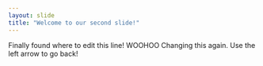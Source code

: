 ```yaml
---
layout: slide
title: "Welcome to our second slide!"
---
```

Finally found where to edit this line! WOOHOO Changing this again.
Use the left arrow to go back!
